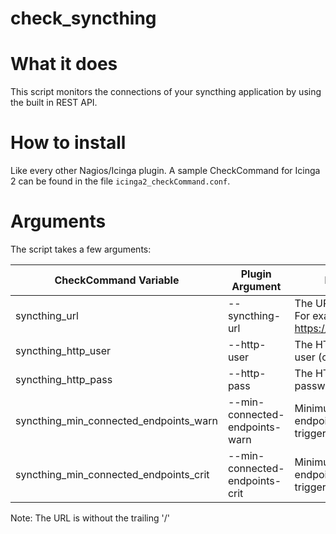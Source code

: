 check_syncthing
===============

# What it does

This script monitors the connections of your syncthing application by using
the built in REST API.

# How to install

Like every other Nagios/Icinga plugin. A sample CheckCommand for Icinga 2 can be
found in the file ```icinga2_checkCommand.conf```.

# Arguments

The script takes a few arguments:

CheckCommand Variable | Plugin Argument | Description
----------------------|-----------------|-------------
syncthing_url | --syncthing-url | The URL to syncthing. For example: https://sync.veloc1ty.lan
syncthing_http_user | --http-user | The HTTP Basic auth user (optional)
syncthing_http_pass | --http-pass | The HTTP Basic auth password (optional)
syncthing_min_connected_endpoints_warn | --min-connected-endpoints-warn | Minimum connected endpoints. If below trigger WARNING
syncthing_min_connected_endpoints_crit | --min-connected-endpoints-crit | Minimum connected endpoints. If below trigger CRITICAL

Note: The URL is without the trailing '/'
